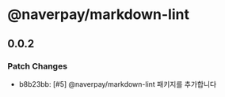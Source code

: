 # @naverpay/markdown-lint

## 0.0.2

### Patch Changes

- b8b23bb: [#5] @naverpay/markdown-lint 패키지를 추가합니다
